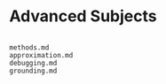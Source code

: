 Advanced Subjects
=================

```{toctree}

methods.md
approximation.md
debugging.md
grounding.md
```
